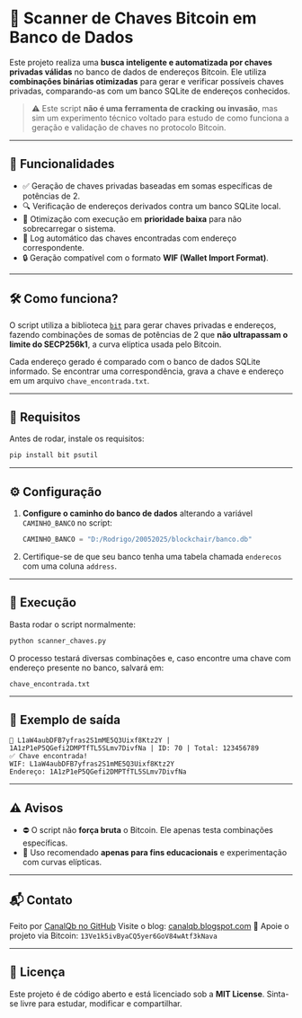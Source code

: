 # 🔐 Scanner de Chaves Bitcoin em Banco de Dados

Este projeto realiza uma **busca inteligente e automatizada por chaves privadas válidas** no banco de dados de endereços Bitcoin. Ele utiliza **combinações binárias otimizadas** para gerar e verificar possíveis chaves privadas, comparando-as com um banco SQLite de endereços conhecidos.

> ⚠️ Este script **não é uma ferramenta de cracking ou invasão**, mas sim um experimento técnico voltado para estudo de como funciona a geração e validação de chaves no protocolo Bitcoin.

---

## 🚀 Funcionalidades

* ✅ Geração de chaves privadas baseadas em somas específicas de potências de 2.
* 🔍 Verificação de endereços derivados contra um banco SQLite local.
* 🧠 Otimização com execução em **prioridade baixa** para não sobrecarregar o sistema.
* 💾 Log automático das chaves encontradas com endereço correspondente.
* 🔒 Geração compatível com o formato **WIF (Wallet Import Format)**.

---

## 🛠️ Como funciona?

O script utiliza a biblioteca [`bit`](https://ofek.dev/bit/) para gerar chaves privadas e endereços, fazendo combinações de somas de potências de 2 que **não ultrapassam o limite do SECP256k1**, a curva elíptica usada pelo Bitcoin.

Cada endereço gerado é comparado com o banco de dados SQLite informado. Se encontrar uma correspondência, grava a chave e endereço em um arquivo `chave_encontrada.txt`.

---

## 📂 Requisitos

Antes de rodar, instale os requisitos:

```bash
pip install bit psutil
```

---

## ⚙️ Configuração

1. **Configure o caminho do banco de dados** alterando a variável `CAMINHO_BANCO` no script:

   ```python
   CAMINHO_BANCO = "D:/Rodrigo/20052025/blockchair/banco.db"
   ```
2. Certifique-se de que seu banco tenha uma tabela chamada `enderecos` com uma coluna `address`.

---

## 🧪 Execução

Basta rodar o script normalmente:

```bash
python scanner_chaves.py
```

O processo testará diversas combinações e, caso encontre uma chave com endereço presente no banco, salvará em:

```plaintext
chave_encontrada.txt
```

---

## 📌 Exemplo de saída

```
🧪 L1aW4aubDFB7yfras2S1mME5Q3Uixf8Ktz2Y | 1A1zP1eP5QGefi2DMPTfTL5SLmv7DivfNa | ID: 70 | Total: 123456789
✅ Chave encontrada!
WIF: L1aW4aubDFB7yfras2S1mME5Q3Uixf8Ktz2Y
Endereço: 1A1zP1eP5QGefi2DMPTfTL5SLmv7DivfNa
```

---

## ⚠️ Avisos

* ⛔ O script não **força bruta** o Bitcoin. Ele apenas testa combinações específicas.
* 🧪 Uso recomendado **apenas para fins educacionais** e experimentação com curvas elípticas.

---

## 📬 Contato

Feito por [CanalQb no GitHub](https://github.com/canalqb)
Visite o blog: [canalqb.blogspot.com](https://canalqb.blogspot.com/)
💸 Apoie o projeto via Bitcoin: `13Ve1k5ivByaCQ5yer6GoV84wAtf3kNava`

---

## 🧠 Licença

Este projeto é de código aberto e está licenciado sob a **MIT License**. Sinta-se livre para estudar, modificar e compartilhar.
